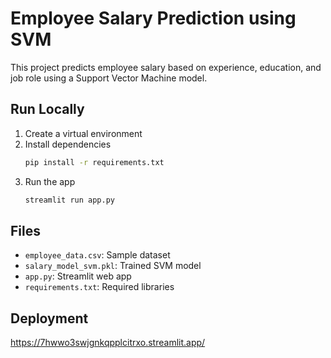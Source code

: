 # Employee Salary Prediction using SVM

This project predicts employee salary based on experience, education, and job role using a Support Vector Machine model.

## Run Locally

1. Create a virtual environment
2. Install dependencies  
   ```bash
   pip install -r requirements.txt
   ```
3. Run the app  
   ```bash
   streamlit run app.py
   ```

## Files

- `employee_data.csv`: Sample dataset
- `salary_model_svm.pkl`: Trained SVM model
- `app.py`: Streamlit web app
- `requirements.txt`: Required libraries

## Deployment

https://7hwwo3swjgnkqpplcitrxo.streamlit.app/
